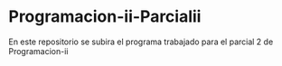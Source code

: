# Programacion-ii-Parcialii
En este repositorio se subira el programa trabajado para el parcial 2 de Programacion-ii
